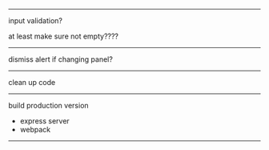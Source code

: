 
***
input validation?

at least make sure not empty????
***
dismiss alert if changing panel?
***
clean up code
***
build production version
* express server
* webpack
***
